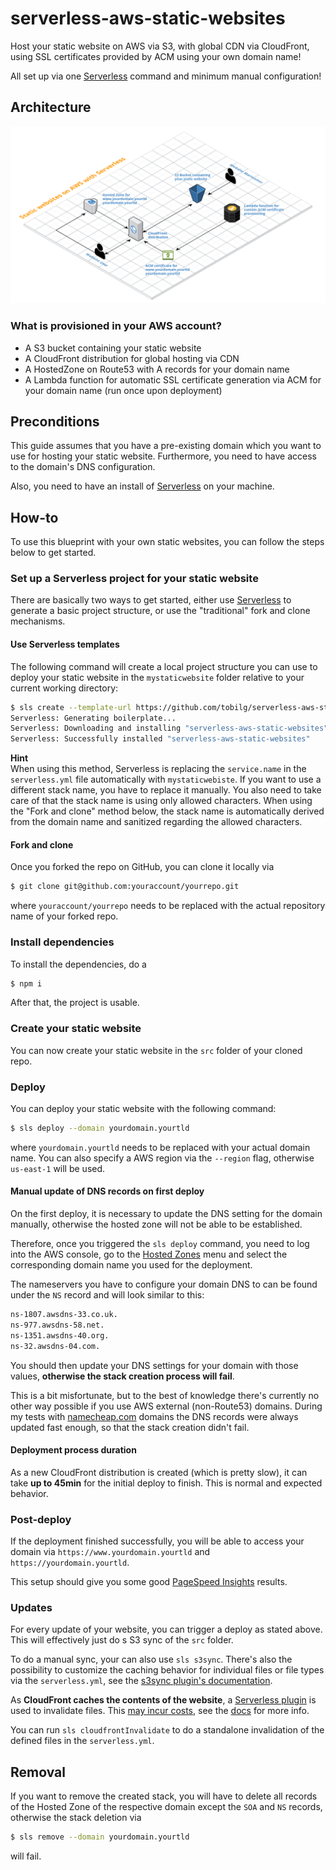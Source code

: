 # serverless-aws-static-websites
Host your static website on AWS via S3, with global CDN via CloudFront, using SSL certificates provided by ACM using your own domain name!

All set up via one [Serverless](https://www.serverless.com) command and minimum manual configuration!

## Architecture

![Serverless static websites on AWS](docs/architecture.png)[]()

### What is provisioned in your AWS account?
* A S3 bucket containing your static website
* A CloudFront distribution for global hosting via CDN
* A HostedZone on Route53 with A records for your domain name
* A Lambda function for automatic SSL certificate generation via ACM for your domain name (run once upon deployment)

## Preconditions
This guide assumes that you have a pre-existing domain which you want to use for hosting your static website. Furthermore, you need to have access to the domain's DNS configuration.

Also, you need to have an install of [Serverless](https://www.serverless.com) on your machine.

## How-to
To use this blueprint with your own static websites, you can follow the steps below to get started.

### Set up a Serverless project for your static website
There are basically two ways to get started, either use [Serverless](https://www.serverless.com) to generate a basic project structure, or use the "traditional" fork and clone mechanisms.

#### Use Serverless templates
The following command will create a local project structure you can use to deploy your static website in the `mystaticwebsite` folder relative to your current working directory:

```bash
$ sls create --template-url https://github.com/tobilg/serverless-aws-static-websites --path mystaticwebsite
Serverless: Generating boilerplate...
Serverless: Downloading and installing "serverless-aws-static-websites"...
Serverless: Successfully installed "serverless-aws-static-websites"
```

**Hint**  
When using this method, Serverless is replacing the `service.name` in the `serverless.yml` file automatically with `mystaticwebiste`. If you want to use a different stack name, you have to replace it manually. You also need to take care of that the stack name is using only allowed characters. When using the "Fork and clone" method below, the stack name is automatically derived from the domain name and sanitized regarding the allowed characters.

#### Fork and clone
Once you forked the repo on GitHub, you can clone it locally via

```bash
$ git clone git@github.com:youraccount/yourrepo.git
```

where `youraccount/yourrepo` needs to be replaced with the actual repository name of your forked repo.

### Install dependencies
To install the dependencies, do a 

```bash
$ npm i
```

After that, the project is usable.

### Create your static website
You can now create your static website in the `src` folder of your cloned repo.

### Deploy
You can deploy your static website with the following command:

```bash
$ sls deploy --domain yourdomain.yourtld
```

where `yourdomain.yourtld` needs to be replaced with your actual domain name. You can also specify a AWS region via the `--region` flag, otherwise `us-east-1` will be used.

#### Manual update of DNS records on first deploy
On the first deploy, it is necessary to update the DNS setting for the domain manually, otherwise the hosted zone will not be able to be established.

Therefore, once you triggered the `sls deploy` command, you need to log into the AWS console, go to the [Hosted Zones](https://console.aws.amazon.com/route53/home?region=eu-central-1#hosted-zones:) menu and select the corresponding domain name you used for the deployment.

The nameservers you have to configure your domain DNS to can be found under the `NS` record and will look similar to this:

```bash
ns-1807.awsdns-33.co.uk.
ns-977.awsdns-58.net.
ns-1351.awsdns-40.org.
ns-32.awsdns-04.com.
```

You should then update your DNS settings for your domain with those values, **otherwise the stack creation process will fail**.

This is a bit misfortunate, but to the best of knowledge there's currently no other way possible if you use AWS external (non-Route53) domains. During my tests with [namecheap.com](https://www.namecheap.com) domains the DNS records were always updated fast enough, so that the stack creation didn't fail.

#### Deployment process duration
As a new CloudFront distribution is created (which is pretty slow), it can take **up to 45min** for the initial deploy to finish. This is normal and expected behavior.

### Post-deploy
If the deployment finished successfully, you will be able to access your domain via `https://www.yourdomain.yourtld` and `https://yourdomain.yourtld`.

This setup should give you some good [PageSpeed Insights](https://developers.google.com/speed/pagespeed/insights/?hl=en) results.

### Updates
For every update of your website, you can trigger a deploy as stated above. This will effectively just do s S3 sync of the `src` folder. 

To do a manual sync, your can also use `sls s3sync`. There's also the possibility to customize the caching behavior for individual files or file types via the `serverless.yml`, see the [s3sync plugin's documentation](https://www.npmjs.com/package/serverless-s3-sync#setup).

As **CloudFront caches the contents of the website**, a [Serverless plugin](https://github.com/aghadiry/serverless-cloudfront-invalidate) is used to invalidate files. This [may incur costs](https://docs.aws.amazon.com/AmazonCloudFront/latest/DeveloperGuide/Invalidation.html#PayingForInvalidation), see the [docs](https://aws.amazon.com/de/premiumsupport/knowledge-center/cloudfront-serving-outdated-content-s3/) for more info. 

You can run `sls cloudfrontInvalidate` to do a standalone invalidation of the defined files in the `serverless.yml`.

## Removal
If you want to remove the created stack, you will have to delete all records of the Hosted Zone of the respective domain except the `SOA` and `NS` records, otherwise the stack deletion via

```bash
$ sls remove --domain yourdomain.yourtld
```

will fail.
